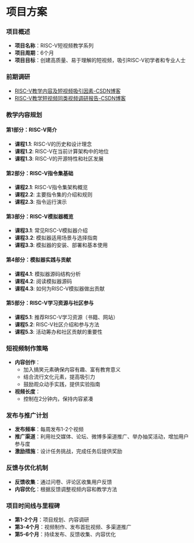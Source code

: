 
# 项目方案
### 项目概述
- **项目名称**：RISC-V短视频教学系列
- **项目周期**：6个月
- **项目目标**：创建高质量、易于理解的短视频，吸引RISC-V初学者和专业人士

### 前期调研
- [RISC-V教学内容及短视频吸引因素-CSDN博客](https://blog.csdn.net/jtwqwq/article/details/139909781?app_version=6.3.8&code=app_1562916241&csdn_share_tail=%7B%22type%22%3A%22blog%22%2C%22rType%22%3A%22article%22%2C%22rId%22%3A%22139909781%22%2C%22source%22%3A%22jtwqwq%22%7D&uLinkId=usr1mkqgl919blen&utm_source=app)
- [RISC-V教学短视频同类视频调研报告-CSDN博客](https://blog.csdn.net/jtwqwq/article/details/139909796?app_version=6.3.8&code=app_1562916241&csdn_share_tail=%7B%22type%22%3A%22blog%22%2C%22rType%22%3A%22article%22%2C%22rId%22%3A%22139909796%22%2C%22source%22%3A%22jtwqwq%22%7D&uLinkId=usr1mkqgl919blen&utm_source=app)
### 教学内容规划
#### 第1部分：RISC-V简介

- **课程1.1**: RISC-V的历史和设计理念
- **课程1.2**: RISC-V在当前计算架构中的地位
- **课程1.3**: RISC-V的开源特性和社区发展

#### 第2部分：RISC-V指令集基础

- **课程2.1**: RISC-V指令集架构概览
- **课程2.2**: 主要指令集的介绍和规则
- **课程2.3**: 指令运行演示

#### 第3部分：RISC-V模拟器概览

- **课程3.1**: 常见RISC-V模拟器介绍
- **课程3.2**: 模拟器适用场景与选择指南
- **课程3.3**: 模拟器的安装、部署和基本使用

#### 第4部分：模拟器实践与贡献

- **课程4.1**: 模拟器源码结构分析
- **课程4.2**: 阅读模拟器源码
- **课程4.3**: 如何为RISC-V模拟器做出贡献

#### 第5部分：RISC-V学习资源与社区参与

- **课程5.1**: 推荐RISC-V学习资源（书籍、网站）
- **课程5.2**: RISC-V社区介绍和参与方法
- **课程5.3**: 活动筹办和社区贡献的重要性

### 短视频制作策略
- **内容创作**：
  - 加入搞笑元素确保内容有趣、富有教育意义
  - 结合流行文化元素，提高吸引力
  - 鼓励观众动手实践，提供实验指南
- **视频长度**：
  - 控制在2分钟内，保持内容紧凑

### 发布与推广计划
- **发布频率**：每周发布1-2个视频
- **推广渠道**：利用社交媒体、论坛、微博多渠道推广、举办抽奖活动，增加用户参与度
- **激励措施**：设计任务挑战，完成任务后提供奖励


### 反馈与优化机制
- **反馈收集**：通过问卷、评论区收集用户反馈
- **内容优化**：根据反馈调整视频内容和教学方法


### 项目时间线与里程碑

- **第1-2个月**：项目规划、内容调研
- **第3-4个月**：视频制作、发布首批视频、多渠道推广
- **第5-6个月**：持续发布、反馈收集、内容优化